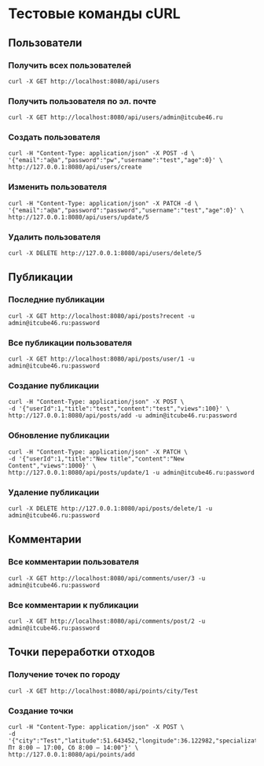 # Тестовые команды cURL

## Пользователи

### Получить всех пользователей

```shell
curl -X GET http://localhost:8080/api/users
```

### Получить пользователя по эл. почте

```shell
curl -X GET http://localhost:8080/api/users/admin@itcube46.ru
```

### Создать пользователя

```shell
curl -H "Content-Type: application/json" -X POST -d \
'{"email":"a@a","password":"pw","username":"test","age":0}' \
http://127.0.0.1:8080/api/users/create
```

### Изменить пользователя

```shell
curl -H "Content-Type: application/json" -X PATCH -d \
'{"email":"a@a","password":"password","username":"test","age":0}' \
http://127.0.0.1:8080/api/users/update/5
```

### Удалить пользователя

```shell
curl -X DELETE http://127.0.0.1:8080/api/users/delete/5
```

## Публикации

### Последние публикации

```shell
curl -X GET http://localhost:8080/api/posts?recent -u admin@itcube46.ru:password
```

### Все публикации пользователя

```shell
curl -X GET http://localhost:8080/api/posts/user/1 -u admin@itcube46.ru:password
```

### Создание публикации

```shell
curl -H "Content-Type: application/json" -X POST \
-d '{"userId":1,"title":"test","content":"test","views":100}' \
http://127.0.0.1:8080/api/posts/add -u admin@itcube46.ru:password
```

### Обновление публикации

```shell
curl -H "Content-Type: application/json" -X PATCH \
-d '{"userId":1,"title":"New title","content":"New Content","views":1000}' \
http://127.0.0.1:8080/api/posts/update/1 -u admin@itcube46.ru:password
```

### Удаление публикации

```shell
curl -X DELETE http://127.0.0.1:8080/api/posts/delete/1 -u admin@itcube46.ru:password
```

## Комментарии

### Все комментарии пользователя

```shell
curl -X GET http://localhost:8080/api/comments/user/3 -u admin@itcube46.ru:password
```

### Все комментарии к публикации

```shell
curl -X GET http://localhost:8080/api/comments/post/2 -u admin@itcube46.ru:password
```

## Точки переработки отходов

### Получение точек по городу

```shell
curl -X GET http://localhost:8080/api/points/city/Test
```

### Создание точки

```shell
curl -H "Content-Type: application/json" -X POST \
-d '{"city":"Test","latitude":51.643452,"longitude":36.122982,"specialization":"metal","organization":"eco","phone":"","receptionDays":"Пн-Пт 8:00 — 17:00, Сб 8:00 — 14:00"}' \
http://127.0.0.1:8080/api/points/add
```

